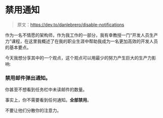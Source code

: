 # 禁用通知

> 原文：<https://dev.to/danlebrero/disable-notifications>

作为一名不情愿的架构师，作为我工作的一部分，我有幸教授一门“开发人员生产力”课程，在这里我概述了在我的职业生涯中帮助我成为一名更加高效的开发人员的基本要点。

今天我想分享其中的一个观点，这个观点可以用最少的努力产生巨大的生产力影响:

### 禁用邮件弹出通知。

你甚至不想看到任务栏中未读邮件的数量。

事实上，你不需要看到任何通知。**全部禁用**。

不要让他们分散你的注意力。